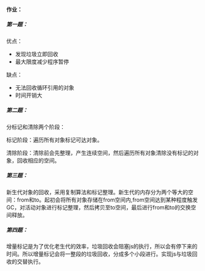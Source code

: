 #### 作业：
##### 第一题：

优点：
- 发现垃圾立即回收
- 最大限度减少程序暂停

缺点：
- 无法回收循环引用的对象
- 时间开销大

##### 第二题：
分标记和清除两个阶段：

标记阶段：遍历所有对象标记可达对象。

清除阶段：清除前会先整理，产生连续空间，然后遍历所有对象清除没有标记的对象，回收相应的空间。

##### 第三题：

新生代对象的回收，采用复制算法和标记整理。新生代的内存分为两个等大的空间：from和to。起初会将所有对象存储在from空间内,from空间达到某种程度触发GC，对活动对象进行标记整理，然后拷贝至to空间，最后进行from和to的交换空间释放。

##### 第四题：

增量标记是为了优化老生代的效率，垃圾回收会阻塞js的执行，所以会有停下来的时间。所以增量标记会将一整段的垃圾回收，分成多个小段进行。实现js与垃圾回收的交替执行。